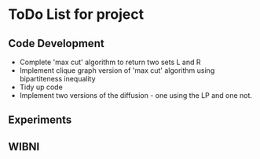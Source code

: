# ToDo List for project

## Code Development
- Complete 'max cut' algorithm to return two sets L and R
- Implement clique graph version of 'max cut' algorithm using bipartiteness inequality
- Tidy up code
- Implement two versions of the diffusion - one using the LP and one not.

## Experiments

## WIBNI